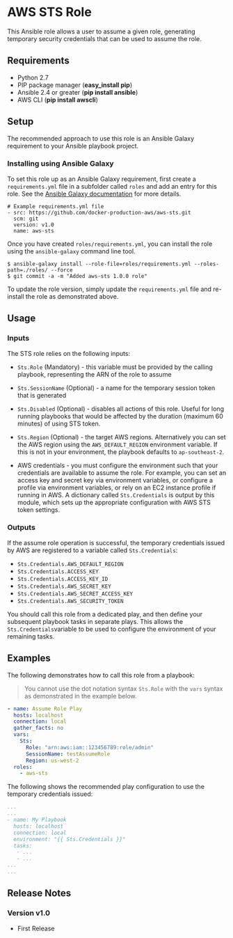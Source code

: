 # AWS STS Role

This Ansible role allows a user to assume a given role, generating temporary security credentials that can be used to assume the role.

## Requirements

- Python 2.7
- PIP package manager (**easy_install pip**)
- Ansible 2.4 or greater (**pip install ansible**)
- AWS CLI (**pip install awscli**)

## Setup

The recommended approach to use this role is an Ansible Galaxy requirement to your Ansible playbook project.

### Installing using Ansible Galaxy

To set this role up as an Ansible Galaxy requirement, first create a `requirements.yml` file in a subfolder called `roles` and add an entry for this role.  See the [Ansible Galaxy documentation](http://docs.ansible.com/ansible/galaxy.html#installing-multiple-roles-from-a-file) for more details.

```
# Example requirements.yml file
- src: https://github.com/docker-production-aws/aws-sts.git
  scm: git
  version: v1.0
  name: aws-sts
```

Once you have created `roles/requirements.yml`, you can install the role using the `ansible-galaxy` command line tool.

```
$ ansible-galaxy install --role-file=roles/requirements.yml --roles-path=./roles/ --force
$ git commit -a -m "Added aws-sts 1.0.0 role"
```

To update the role version, simply update the `requirements.yml` file and re-install the role as demonstrated above.

## Usage

### Inputs

The STS role relies on the following inputs:

- `Sts.Role` (Mandatory) - this variable must be provided by the calling playbook, representing the ARN of the role to assume

- `Sts.SessionName` (Optional) - a name for the temporary session token that is generated

- `Sts.Disabled` (Optional) - disables all actions of this role.  Useful for long running playbooks that would be affected by the duration (maximum 60 minutes) of using STS token.

- `Sts.Region` (Optional) - the target AWS regions.  Alternatively you can set the AWS region using the `AWS_DEFAULT_REGION` environment variable.  If this is not in your environment, the playbook defaults to `ap-southeast-2`.

- AWS credentials - you must configure the environment such that your credentials are available to assume the role.  For example, you can set an access key and secret key via environment variables, or configure a profile via environment variables, or rely on an EC2 instance profile if running in AWS.  A dictionary called `Sts.Credentials` is output by this module, which sets up the appropriate configuration with AWS STS token settings.

### Outputs

If the assume role operation is successful, the temporary credentials issued by AWS are registered to a variable called `Sts.Credentials`:

- `Sts.Credentials.AWS_DEFAULT_REGION`
- `Sts.Credentials.ACCESS_KEY`
- `Sts.Credentials.ACCESS_KEY_ID`
- `Sts.Credentials.AWS_SECRET_KEY`
- `Sts.Credentials.AWS_SECRET_ACCESS_KEY`
- `Sts.Credentials.AWS_SECURITY_TOKEN`

You should call this role from a dedicated play, and then define your subsequent playbook tasks in separate plays.  This allows the `Sts.Credentials`variable to be used to configure the environment of your remaining tasks.


## Examples

The following demonstrates how to call this role from a playbook:

> You cannot use the dot notation syntax `Sts.Role` with the `vars` syntax as demonstrated in the example below.

```yaml
- name: Assume Role Play
  hosts: localhost
  connection: local
  gather_facts: no
  vars:
    Sts:
      Role: "arn:aws:iam::123456789:role/admin"
      SessionName: testAssumeRole
      Region: us-west-2
  roles:
    - aws-sts
```

The following shows the recommended play configuration to use the temporary credentials issued:

```yaml
...
...
- name: My Playbook
  hosts: localhost
  connection: local
  environment: "{{ Sts.Credentials }}"
  tasks:
   - ...
   - ...
...
...
```

## Release Notes

### Version v1.0

- First Release